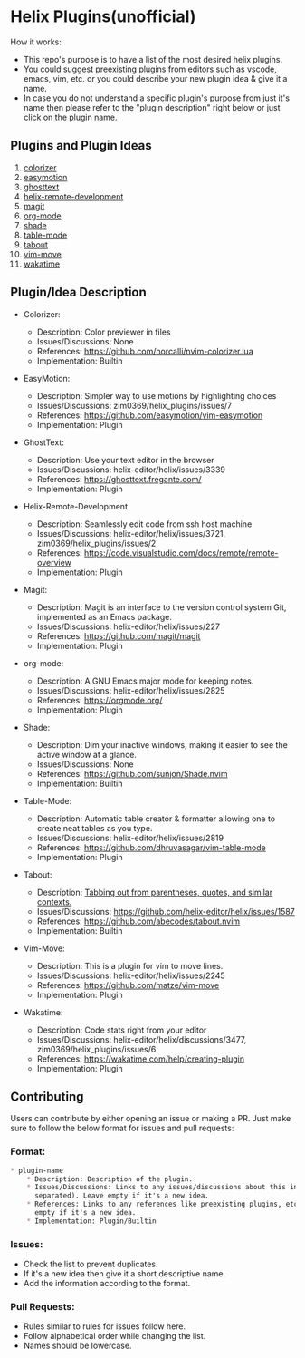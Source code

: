 # Helix Plugins(unofficial)

How it works:

*   This repo's purpose is to have a list of the most desired helix plugins.
*   You could suggest preexisting plugins from editors such as vscode, emacs,
    vim, etc. or you could describe your new plugin idea & give it a name.
*   In case you do not understand a specific plugin's purpose from just it's
    name then please refer to the "plugin description" right below or just
    click on the plugin name.

## Plugins and Plugin Ideas

1.  [ colorizer ](#colorizer)
2.  [ easymotion ](#easymotion)
3.  [ ghosttext ](#GhostText)
4.  [ helix-remote-development ](#helix-remote-development)
5.  [ magit ](#magit)
6.  [ org-mode ](#org-mode)
7.  [ shade ](#shade)
8.  [ table-mode ](#table-mode)
9.  [ tabout ](#tabout)
10. [ vim-move ](#vim-move)
11. [ wakatime ](#wakatime)

## Plugin/Idea Description

*   Colorizer:

    *   Description: Color previewer in files
    *   Issues/Discussions: None
    *   References: <https://github.com/norcalli/nvim-colorizer.lua>
    *   Implementation: Builtin

*   EasyMotion:

    *   Description: Simpler way to use motions by highlighting choices
    *   Issues/Discussions: zim0369/helix\_plugins/issues/7
    *   References: <https://github.com/easymotion/vim-easymotion>
    *   Implementation: Plugin

*   GhostText:

    *   Description: Use your text editor in the browser
    *   Issues/Discussions: helix-editor/helix/issues/3339
    *   References: <https://ghosttext.fregante.com/>
    *   Implementation: Plugin

*   Helix-Remote-Development

    *   Description: Seamlessly edit code from ssh host machine
    *   Issues/Discussions: helix-editor/helix/issues/3721, zim0369/helix\_plugins/issues/2
    *   References: <https://code.visualstudio.com/docs/remote/remote-overview>
    *   Implementation: Plugin

*   Magit:

    *   Description: Magit is an interface to the version control system Git,
        implemented as an Emacs package.
    *   Issues/Discussions: helix-editor/helix/issues/227
    *   References: <https://github.com/magit/magit>
    *   Implementation: Plugin

*   org-mode:

    *   Description: A GNU Emacs major mode for keeping notes.
    *   Issues/Discussions: helix-editor/helix/issues/2825
    *   References: <https://orgmode.org/>
    *   Implementation: Plugin

*   Shade:

    *   Description: Dim your inactive windows, making it easier to see the active
        window at a glance.
    *   Issues/Discussions: None
    *   References: <https://github.com/sunjon/Shade.nvim>
    *   Implementation: Builtin

*   Table-Mode:

    *   Description: Automatic table creator & formatter allowing one to create neat tables as you type.
    *   Issues/Discussions: helix-editor/helix/issues/2819
    *   References: <https://github.com/dhruvasagar/vim-table-mode>
    *   Implementation: Plugin

*   Tabout:

    *   Description: [Tabbing out from parentheses, quotes, and similar contexts.](https://github.com/helix-editor/helix/issues/1587#issue-1115976332)
    *   Issues/Discussions: <https://github.com/helix-editor/helix/issues/1587>
    *   References: <https://github.com/abecodes/tabout.nvim>
    *   Implementation: Builtin

*   Vim-Move:

    *   Description: This is a plugin for vim to move lines.
    *   Issues/Discussions: helix-editor/helix/issues/2245
    *   References: <https://github.com/matze/vim-move>
    *   Implementation: Plugin

*   Wakatime:

    *   Description: Code stats right from your editor
    *   Issues/Discussions: helix-editor/helix/discussions/3477, zim0369/helix\_plugins/issues/6
    *   References: <https://wakatime.com/help/creating-plugin>
    *   Implementation: Plugin

## Contributing

Users can contribute by either opening an issue or making a PR. Just make sure
to follow the below format for issues and pull requests:

### Format:

```markdown
* plugin-name
    * Description: Description of the plugin.
    * Issues/Discussions: Links to any issues/discussions about this in the helix repo or this repo(comma
      separated). Leave empty if it's a new idea.
    * References: Links to any references like preexisting plugins, etc. Leave
      empty if it's a new idea.
    * Implementation: Plugin/Builtin
```

### Issues:

*   Check the list to prevent duplicates.
*   If it's a new idea then give it a short descriptive name.
*   Add the information according to the format.

### Pull Requests:

*   Rules similar to rules for issues follow here.
*   Follow alphabetical order while changing the list.
*   Names should be lowercase.
